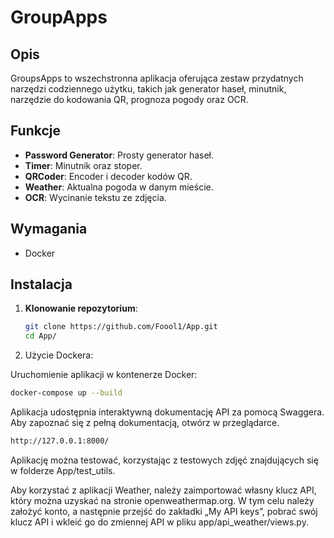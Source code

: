 # GroupApps

## Opis
GroupsApps to wszechstronna aplikacja oferująca zestaw przydatnych narzędzi codziennego użytku, takich jak generator haseł, minutnik, narzędzie do kodowania QR, prognoza pogody oraz OCR.

## Funkcje

- **Password Generator**: Prosty generator haseł.
- **Timer**: Minutnik oraz stoper.
- **QRCoder**: Encoder i decoder kodów QR.
- **Weather**: Aktualna pogoda w danym mieście.
- **OCR**: Wycinanie tekstu ze zdjęcia.

## Wymagania

- Docker

## Instalacja

1. **Klonowanie repozytorium**:

   ```bash
   git clone https://github.com/Foool1/App.git
   cd App/
   ```

2. Użycie Dockera:

Uruchomienie aplikacji w kontenerze Docker:

```bash
docker-compose up --build
```

Aplikacja udostępnia interaktywną dokumentację API za pomocą Swaggera. Aby zapoznać się z pełną dokumentacją, otwórz w przeglądarce.
```bash
http://127.0.0.1:8000/
```
Aplikację można testować, korzystając z testowych zdjęć znajdujących się w folderze App/test_utils.

Aby korzystać z aplikacji Weather, należy zaimportować własny klucz API, który można uzyskać na stronie openweathermap.org. W tym celu należy założyć konto, a następnie przejść do zakładki „My API keys”, pobrać swój klucz API i wkleić go do zmiennej API w pliku app/api_weather/views.py.
